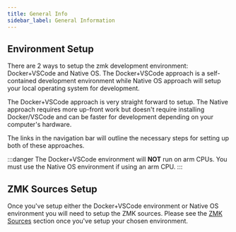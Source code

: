 ```yaml
---
title: General Info
sidebar_label: General Information
---
```


## Environment Setup

There are 2 ways to setup the zmk development environment: Docker+VSCode and Native OS. The Docker+VSCode approach is a self-contained development environment while Native OS approach will setup your local operating system for development.

The Docker+VSCode approach is very straight forward to setup. The Native approach requires more up-front work but doesn't require installing Docker/VSCode and can be faster for development depending on your computer's hardware.

The links in the navigation bar will outline the necessary steps for setting up both of these approaches.

:::danger The Docker+VSCode environment will **NOT** run on arm CPUs. You must use the Native OS environment if using an arm CPU.
:::

## ZMK Sources Setup

Once you've setup either the Docker+VSCode environment or Native OS environment you will need to setup the ZMK sources. Please see the [ZMK Sources](/docs/development/setup/zmk) section once you've setup your chosen environment.
